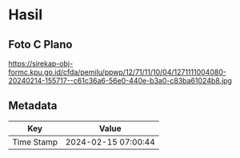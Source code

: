 # Hasil

## Foto C Plano

https://sirekap-obj-formc.kpu.go.id/cfda/pemilu/ppwp/12/71/11/10/04/1271111004080-20240214-155717--c61c36a6-56e0-440e-b3a0-c83ba61024b8.jpg


## Metadata

| Key        | Value               |
| ---------- | ------------------- |
| Time Stamp | 2024-02-15 07:00:44 |



